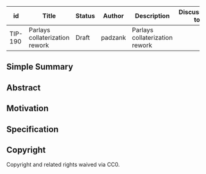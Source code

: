 | id | Title | Status | Author | Description | Discussions to | Created |
| ----------- | ----------- | ----------- | ----------- | ----------- | ----------- | ----------- |
| TIP-190 | Parlays collaterization rework | Draft | padzank | Parlays collaterization rework|  | 2023-12-04
 
## Simple Summary



## Abstract


## Motivation


## Specification
 

## Copyright
 
Copyright and related rights waived via CC0.
